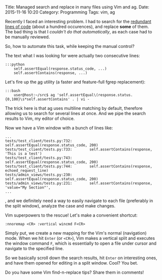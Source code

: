 Title: Managed search and replace in many files using Vim and ag.
Date: 2015-11-16 10:20
Category: Programming
Tags: vim, ag

Recently I faced an interesting problem. I had to search for the [redundant
lines of code][1] (about a hundred occurences), and replace **some** of them.
The bad thing is that I _couldn't do that automatically_, as each case had to
be manually reviewed.

So, how to automate this task, while keeping the manual control?

<!-- PELICAN_END_SUMMARY -->

The text what I was looking for were actually two consecutive lines:

    :::python
        self.assertEqual(response.status_code, ...)
        self.assertContains(response, ...)

Let's fire up the [ag][2] utility (a faster and feature-full fgrep
replacement):

    :::bash
        user@host:~/src$ ag 'self.assertEqual\(response.status.{0,100}\s*self.assertContains' . | vi -

The trick here is that ag uses multiline matching by default, therefore
allowing us to search for several lines at once. And we pipe the search results
to Vim, my editor of choice.

Now we have a Vim window with a bunch of lines like:

    ...
    tests/test_client/tests.py:732:        self.assertEqual(response.status_code, 200)
    tests/test_client/tests.py:733:        self.assertContains(response, 'This is a test')
    tests/test_client/tests.py:743:        self.assertEqual(response.status_code, 200)
    tests/test_client/tests.py:744:        self.assertContains(response, echoed_request_line)
    tests/admin_views/tests.py:230:        self.assertEqual(response.status_code, 200)
    tests/admin_views/tests.py:231:        self.assertContains(response, 'value="My Section"',
    ...

, and we definitely need a way to easily navigate to each file (preferably in
the split window), analyze the case and make changes.

Vim superpowers to the rescue! Let's make a convenient shortcut:

    :nnoremap <CR> :vertical wincmd F<CR>

Simply put, we create a new mapping for the Vim's normal (navigation) mode.
When we hit `Enter` (or `<CR>`), Vim makes a vertical split and executes the
window command `F`, which is essentially to open a file under cursor and
navigate to the specified line.

So we basically scroll down the search results, hit `Enter` on interesting
ones, and have them opened for editing in a split window. Cool? You bet.

Do you have some Vim find-n-replace tips? Share them in comments!

[1]: https://code.djangoproject.com/ticket/25780
[2]: https://github.com/ggreer/the_silver_searcher

